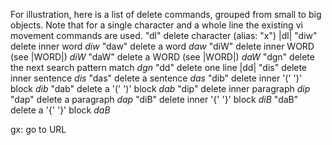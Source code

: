 
For illustration, here is a list of delete commands, grouped from small to big
objects.  Note that for a single character and a whole line the existing vi
movement commands are used.
	"dl"	delete character (alias: "x")		|dl|
	"diw"	delete inner word			*diw*
	"daw"	delete a word				*daw*
	"diW"	delete inner WORD (see |WORD|)		*diW*
	"daW"	delete a WORD (see |WORD|)		*daW*
	"dgn"   delete the next search pattern match    *dgn*
	"dd"	delete one line				|dd|
	"dis"	delete inner sentence			*dis*
	"das"	delete a sentence			*das*
	"dib"	delete inner '(' ')' block		*dib*
	"dab"	delete a '(' ')' block			*dab*
	"dip"	delete inner paragraph			*dip*
	"dap"	delete a paragraph			*dap*
	"diB"	delete inner '{' '}' block		*diB*
	"daB"	delete a '{' '}' block			*daB*

gx: go to URL
